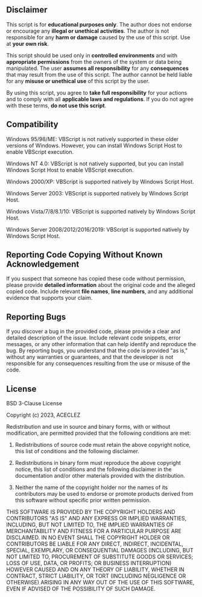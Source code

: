## Disclaimer

This script is for **educational purposes only**. The author does not endorse or encourage any **illegal or unethical activities**. The author is not responsible for any **harm or damage** caused by the use of this script. Use at **your own risk**.

This script should be used only in **controlled environments** and with **appropriate permissions** from the owners of the system or data being manipulated. The user **assumes all responsibility** for any **consequences** that may result from the use of this script. The author cannot be held liable for any **misuse or unethical use** of this script by the user.

By using this script, you agree to **take full responsibility** for your actions and to comply with all **applicable laws and regulations**. If you do not agree with these terms, **do not use this script**.
## Compatibility

Windows 95/98/ME: VBScript is not natively supported in these older versions of Windows. However, you can install Windows Script Host to enable VBScript execution.

Windows NT 4.0: VBScript is not natively supported, but you can install Windows Script Host to enable VBScript execution.

Windows 2000/XP: VBScript is supported natively by Windows Script Host.

Windows Server 2003: VBScript is supported natively by Windows Script Host.

Windows Vista/7/8/8.1/10: VBScript is supported natively by Windows Script Host.

Windows Server 2008/2012/2016/2019: VBScript is supported natively by Windows Script Host.

## Reporting Code Copying Without Known Acknowledgement

If you suspect that someone has copied these code without permission, please provide **detailed information** about the original code and the alleged copied code. Include relevant **file names**, **line numbers**, and any additional evidence that supports your claim. 

## Reporting Bugs

If you discover a bug in the provided code, please provide a clear and detailed description of the issue. Include relevant code snippets, error messages, or any other information that can help identify and reproduce the bug. By reporting bugs, you understand that the code is provided "as is," without any warranties or guarantees, and that the developer is not responsible for any consequences resulting from the use or misuse of the code.

## License

BSD 3-Clause License

Copyright (c) 2023, ACECLEZ

Redistribution and use in source and binary forms, with or without
modification, are permitted provided that the following conditions are met:

1. Redistributions of source code must retain the above copyright notice, this
   list of conditions and the following disclaimer.

2. Redistributions in binary form must reproduce the above copyright notice,
   this list of conditions and the following disclaimer in the documentation
   and/or other materials provided with the distribution.

3. Neither the name of the copyright holder nor the names of its
   contributors may be used to endorse or promote products derived from
   this software without specific prior written permission.

THIS SOFTWARE IS PROVIDED BY THE COPYRIGHT HOLDERS AND CONTRIBUTORS "AS IS"
AND ANY EXPRESS OR IMPLIED WARRANTIES, INCLUDING, BUT NOT LIMITED TO, THE
IMPLIED WARRANTIES OF MERCHANTABILITY AND FITNESS FOR A PARTICULAR PURPOSE ARE
DISCLAIMED. IN NO EVENT SHALL THE COPYRIGHT HOLDER OR CONTRIBUTORS BE LIABLE
FOR ANY DIRECT, INDIRECT, INCIDENTAL, SPECIAL, EXEMPLARY, OR CONSEQUENTIAL
DAMAGES (INCLUDING, BUT NOT LIMITED TO, PROCUREMENT OF SUBSTITUTE GOODS OR
SERVICES; LOSS OF USE, DATA, OR PROFITS; OR BUSINESS INTERRUPTION) HOWEVER
CAUSED AND ON ANY THEORY OF LIABILITY, WHETHER IN CONTRACT, STRICT LIABILITY,
OR TORT (INCLUDING NEGLIGENCE OR OTHERWISE) ARISING IN ANY WAY OUT OF THE USE
OF THIS SOFTWARE, EVEN IF ADVISED OF THE POSSIBILITY OF SUCH DAMAGE.

